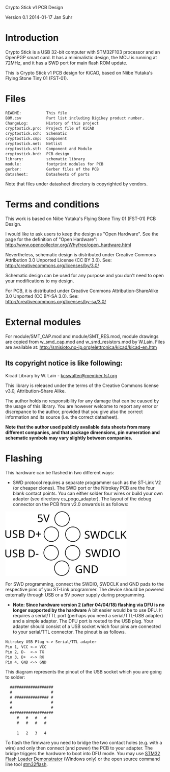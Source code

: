 Crypto Stick v1 PCB Design

Version 0.1
2014-01-17
Jan Suhr

Introduction
==============

Crypto Stick is a USB 32-bit computer with STM32F103 processor and
an OpenPGP smart card. It has a minimalistic design, the MCU is running
at 72MHz, and it has a SWD port for main flash ROM update.

This is Crypto Stick v1 PCB design for KiCAD, based on Niibe
Yutaka's Flying Stone Tiny 01 (FST-01).

Files
=====

    README:           This file
    BOM.csv           Part list including Digikey product number.
    ChangeLog:        History of this project
    cryptostick.pro:  Project file of KiCAD
    cryptostick.sch:  Schematic
    cryptostick.cmp:  Component
    cryptostick.net:  Netlist
    cryptostick.stf:  Component and Module
    cryptostick.brd:  PCB design
    library:          schematic library
    module:           footprint modules for PCB
    gerber:           Gerber files of the PCB
    datasheet:        Datasheets of parts

Note that files under datasheet directory is copyrighted by vendors.

Terms and conditions
====================

This work is based on Niibe Yutaka's Flying Stone Tiny 01 (FST-01) PCB Design.

I would like to ask users to keep the design as "Open Hardware".  See
the page for the definition of "Open Hardware":
http://www.opencollector.org/Whyfree/open_hardware.html

Nevertheless, schematic design is distributed under Creative Commons
Attribution 3.0 Unported License (CC BY 3.0).  See:
http://creativecommons.org/licenses/by/3.0/

Schematic design can be used for any purpose and you don't need to
open your modifications to my design.

For PCB, it is distributed under Creative Commons
Attribution-ShareAlike 3.0 Unported (CC BY-SA 3.0).  See:
http://creativecommons.org/licenses/by-sa/3.0/


External modules
================

For module/SMT_CAP.mod and module/SMT_RES.mod, module drawings are
copied from w_smd_cap.mod and w_smd_resistors.mod by W.Lain.  Files
are available at:
http://smisioto.no-ip.org/elettronica/kicad/kicad-en.htm

Its copyright notice is like following:
---------------------------------------------------------------------
Kicad Library by W. Lain - kcswalter@member.fsf.org

This library is released under the terms of the Creative Commons
license v3.0, Attribution-Share Alike.

The author holds no responsibility for any damage that can be caused
by the usage of this library. You are however welcome to report any
error or discrepance to the author, provided that you give also the
correct information and its source (i.e. the correct datasheet).

**Note that the author used publicly available data sheets from many
different companies, and that package dimensions, pin numeration and
schematic symbols may vary slightly between companies.**


Flashing
========

This hardware can be flashed in two different ways:

* SWD protocol requires a separate programmer such as the ST-Link V2 (or cheaper clones). The SWD port or the Nitrokey PCB are the four blank contact points. You can either solder four wires or build your own adapter (see directory cs_pogo_adapter). The layout of the debug connector on the PCB from v2.0 onwards is as follows:

![NK Pro v2.0 Programming Connector Layout](conn_layout.png)

For SWD programming, connect the SWDIO, SWDCLK and GND pads to the respective pins of you ST-Link programmer. The device should be powered externally through USB  or a 5V power supply during programming.

* **Note: Since hardware version 2 (after 04/04/18) flashing via DFU is no longer supported by the hardware** A bit easier would be to use DFU. It requires a serial/TTL port (perhaps you need a serial/TTL-USB adapter) and a simple adapter. The DFU port is routed to the USB plug. Your adapter should consist of a USB socket which four pins are connected to your serial/TTL connector. The pinout is as follows.

```
Nitrokey USB Plug <-> Serial/TTL adapter
Pin 1, VCC <-> VCC
Pin 2, D-  <-> TX
Pin 3, D+  <-> RX
Pin 4, GND <-> GND
```

This diagram represents the pinout of the USB socket which you are going to solder:

```
  ################### 
  #                 # 
  # ############### # 
  #                 # 
  #                 # 
  ################### 
     #   #   #   #   
     #   #   #   #    

     1   2   3   4
```

To flash the firmware you need to bridge the two contact holes (e.g. with a wire) and only then connect (and power) the PCB to your adapter. The bridge triggers the hardware to boot into DFU mode. You may use [STM32 Flash Loader Demonstrator](http://www.st.com/content/st_com/en/products/development-tools/software-development-tools/stm32-software-development-tools/stm32-programmers/flasher-stm32.html) (Windows only) or the open source command line tool [stm32flash](http://stm32flash.sourceforge.net).

